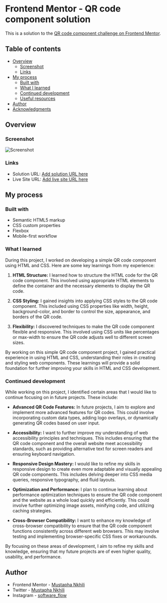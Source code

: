 # Frontend Mentor - QR code component solution

This is a solution to the [QR code component challenge on Frontend Mentor](https://www.frontendmentor.io/challenges/qr-code-component-iux_sIO_H).

## Table of contents

- [Overview](#overview)
  - [Screenshot](#screenshot)
  - [Links](#links)
- [My process](#my-process)
  - [Built with](#built-with)
  - [What I learned](#what-i-learned)
  - [Continued development](#continued-development)
  - [Useful resources](#useful-resources)
- [Author](#author)
- [Acknowledgments](#acknowledgments)

## Overview

### Screenshot

![Screenshot](https://github.com/Mustapha-Nkhili/QR-code-component/assets/127800851/594068d4-9f3f-474d-ae7c-308410fdfed2)

### Links

- Solution URL: [Add solution URL here](https://your-solution-url.com)
- Live Site URL: [Add live site URL here](https://your-live-site-url.com)

## My process

### Built with

- Semantic HTML5 markup
- CSS custom properties
- Flexbox
- Mobile-first workflow

### What I learned

During this project, I worked on developing a simple QR code component using HTML and CSS. Here are some key learnings from my experience:

1. **HTML Structure:** I learned how to structure the HTML code for the QR code component. This involved using appropriate HTML elements to define the container and the necessary elements to display the QR code.

1. **CSS Styling:** I gained insights into applying CSS styles to the QR code component. This included using CSS properties like width, height, background-color, and border to control the size, appearance, and borders of the QR code.

1. **Flexibility:** I discovered techniques to make the QR code component flexible and responsive. This involved using CSS units like percentages or max-width to ensure the QR code adjusts well to different screen sizes.

By working on this simple QR code component project, I gained practical experience in using HTML and CSS, understanding their roles in creating and styling web components. These learnings will provide a solid foundation for further improving your skills in HTML and CSS development.

### Continued development

While working on this project, I identified certain areas that I would like to continue focusing on in future projects. These include:

- **Advanced QR Code Features:** In future projects, I aim to explore and implement more advanced features for QR codes. This could involve incorporating custom data types, adding logo overlays, or dynamically generating QR codes based on user input.

- **Accessibility:** I want to further improve my understanding of web accessibility principles and techniques. This includes ensuring that the QR code component and the overall website meet accessibility standards, such as providing alternative text for screen readers and ensuring keyboard navigation.

- **Responsive Design Mastery:** I would like to refine my skills in responsive design to create even more adaptable and visually appealing QR code components. This includes delving deeper into CSS media queries, responsive typography, and fluid layouts.

- **Optimization and Performance:** I plan to continue learning about performance optimization techniques to ensure the QR code component and the website as a whole load quickly and efficiently. This could involve further optimizing image assets, minifying code, and utilizing caching strategies.

- **Cross-Browser Compatibility:** I want to enhance my knowledge of cross-browser compatibility to ensure that the QR code component functions consistently across different web browsers. This may involve testing and implementing browser-specific CSS fixes or workarounds.

By focusing on these areas of development, I aim to refine my skills and knowledge, ensuring that my future projects are of even higher quality, usability, and performance.

## Author

- Frontend Mentor - [Mustapha Nkhili](https://www.frontendmentor.io/profile/Mustapha-Nkhili)
- Twitter - [Mustapha Nkhili](https://www.twitter.com/Mustapha_nkhili)
- Instagram - [software_flow](https://www.instagram.com/software_flow/)
